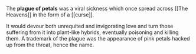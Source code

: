 The **plague of petals** was a viral sickness which once spread across [[The Heavens]] in the form of a [[curse]]. 

It would devour both unrequited and invigorating love and turn those suffering from it into plant-like hybrids, eventually poisoning and killing them. A trademark of the plague was the appearance of pink petals hacked up from the throat, hence the name.